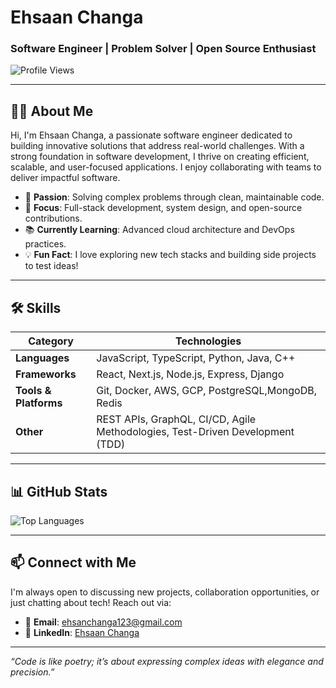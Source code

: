 # Ehsaan Changa  
### Software Engineer | Problem Solver | Open Source Enthusiast  

![Profile Views](https://komarev.com/ghpvc/?username=ehsaanchanga&label=Profile%20Views&color=0e75b6&style=flat)

---

## 👨‍💻 About Me
Hi, I'm Ehsaan Changa, a passionate software engineer dedicated to building innovative solutions that address real-world challenges. With a strong foundation in software development, I thrive on creating efficient, scalable, and user-focused applications. I enjoy collaborating with teams to deliver impactful software.

- 🌟 **Passion**: Solving complex problems through clean, maintainable code.
- 🚀 **Focus**: Full-stack development, system design, and open-source contributions.
- 📚 **Currently Learning**: Advanced cloud architecture and DevOps practices.
- 💡 **Fun Fact**: I love exploring new tech stacks and building side projects to test ideas!

---

## 🛠️ Skills
| **Category**          | **Technologies**                                                                 |
|-----------------------|----------------------------------------------------------------------------------|
| **Languages**         | JavaScript, TypeScript, Python, Java, C++                                        |
| **Frameworks**        | React, Next.js, Node.js, Express, Django                                         |
| **Tools & Platforms** | Git, Docker, AWS, GCP, PostgreSQL,MongoDB, Redis                                              |
| **Other**             | REST APIs, GraphQL, CI/CD, Agile Methodologies, Test-Driven Development (TDD)    |

---

## 📊 GitHub Stats
![Top Languages](https://github-readme-stats.vercel.app/api/top-langs/?username=ehsaanchanga&layout=compact&theme=radical)

---

## 📫 Connect with Me
I'm always open to discussing new projects, collaboration opportunities, or just chatting about tech! Reach out via:

- 📧 **Email**: [ehsanchanga123@gmail.com](mailto:ehsanchanga123@gmail.com)  
- 💼 **LinkedIn**: [Ehsaan Changa](https://www.linkedin.com/in/ehsaan-changa-5721b9213/)  

---

*“Code is like poetry; it’s about expressing complex ideas with elegance and precision.”*
